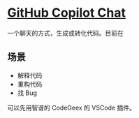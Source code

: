 # [GitHub Copilot Chat](https://marketplace.visualstudio.com/items?itemName=GitHub.copilot-chat)
一个聊天的方式，生成或转化代码。目前在

## 场景
* 解释代码
* 重构代码
* 找 Bug

可以先用智谱的 CodeGeex 的 VSCode 插件。